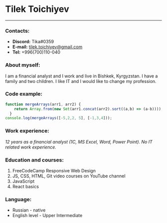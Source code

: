 # Tilek Toichiyev
----------
### Contacts:
- **Discord:** Tika#0359
- **E-mail:** tilek.toichiyev@gmail.com
- **Tel:** +996(700)110-040

### About myself:
I am a financial analyst and I work and live in Bishkek, Kyrgyzstan. I have a family and two children. I like IT and I would like to change my profession.

### Code example:
```javascript
function mergeArrays(arr1, arr2) {
    return Array.from(new Set(arr1.concat(arr2).sort((a,b) => (a-b))));
  }
console.log(mergeArrays([-5,2,2, 5], [-1,3,4]));
```

### Work experience:
*12 years as a financial analyst (1C, MS Excel, Word, Power Point).*
*No IT related work experience.*


### Education and courses:
1. FreeCodeCamp Responsive Web Design
2. JS, CSS, HTML, Git video courses on YouTube channel
3. JavaScript
4. React basics


### Language:
- Russian - native
- English level - Upper Intermediate

